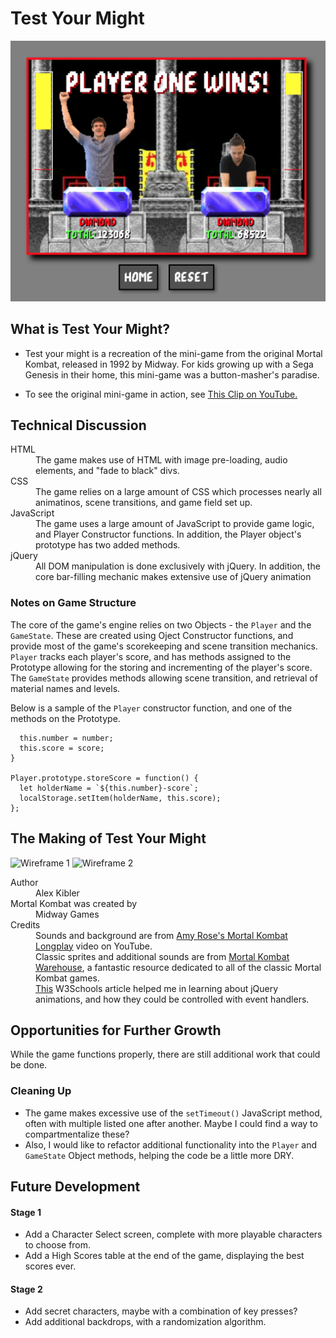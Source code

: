 # Test Your Might

![Test Your Might Original](images/readmehero.png)

## What is Test Your Might?

- Test your might is a recreation of the mini-game from the original Mortal Kombat, released in 1992 by Midway. For kids growing up with a Sega Genesis in their home, this mini-game was a button-masher's paradise.

- To see the original mini-game in action, see [This Clip on YouTube.](https://youtu.be/RiwMEI2wNxQ?t=3m17s)

## Technical Discussion

<dl>
<dt>HTML</dt>
<dd>The game makes use of HTML with image pre-loading, audio elements, and "fade to black" divs.</dd>
<dt>CSS</dt>
<dd>The game relies on a large amount of CSS which processes nearly all animatinos, scene transitions, and game field set up.</dd>
<dt>JavaScript</dt>
<dd>The game uses a large amount of JavaScript to provide game logic, and Player Constructor functions. In addition, the Player object's prototype has two added methods.</dd>
<dt>jQuery</dt>
<dd>All DOM manipulation is done exclusively with jQuery. In addition, the core bar-filling mechanic makes extensive use of jQuery animation</dd>
</dl>

### Notes on Game Structure

The core of the game's engine relies on two Objects - the `Player` and the `GameState`. These are created using Oject Constructor functions, and provide most of the game's scorekeeping and scene transition mechanics. `Player` tracks each player's score, and has methods assigned to the Prototype allowing for the storing and incrementing of the player's score. The `GameState` provides methods allowing scene transition, and retrieval of material names and levels.

Below is a sample of the `Player` constructor function, and one of the methods on the Prototype.

```function Player(number, score) {
  this.number = number;
  this.score = score;
}

Player.prototype.storeScore = function() {
  let holderName = `${this.number}-score`;
  localStorage.setItem(holderName, this.score);
};
```

## The Making of Test Your Might

![Wireframe 1](wireframe1.png)
![Wireframe 2](../assets/wireframe2.png)

<dl>
<dt>Author</dt>
<dd>Alex Kibler</dd>
<dt>Mortal Kombat was created by</dt>
<dd>Midway Games</dd>
<dt>Credits</dt>
<dd>Sounds and background are from <a href="https://www.youtube.com/watch?v=RiwMEI2wNxQ&t=35s">Amy Rose's Mortal Kombat Longplay</a> video on YouTube.</dd>
<dd>Classic sprites and additional sounds are from <a href="http://www.mortalkombatwarehouse.com/">Mortal Kombat Warehouse</a>, a fantastic resource dedicated to all of the classic Mortal Kombat games.</dd>
<dd><a href="https://www.w3schools.com/jquery/eff_animate.asp">This</a> W3Schools article helped me in learning about jQuery animations, and how they could be controlled with event handlers.</dd>
</dl>

## Opportunities for Further Growth

While the game functions properly, there are still additional work that could be done.

### Cleaning Up
- The game makes excessive use of the `setTimeout()` JavaScript method, often with multiple listed one after another. Maybe I could find a way to compartmentalize these?
- Also, I would like to refactor additional functionality into the `Player` and `GameState` Object methods, helping the code be a little more DRY.

## Future Development

#### Stage 1
- Add a Character Select screen, complete with more playable characters to choose from.
- Add a High Scores table at the end of the game, displaying the best scores ever.

#### Stage 2
- Add secret characters, maybe with a combination of key presses?
- Add additional backdrops, with a randomization algorithm.






